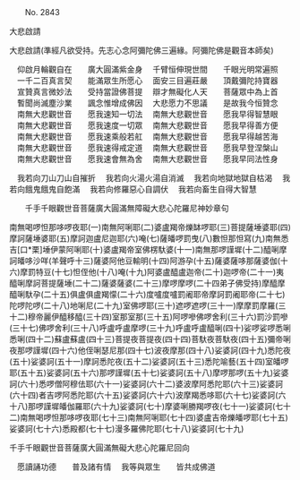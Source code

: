 ﻿　　No. 2843

大悲啟請

大悲啟請(準經凡欲受持。先志心念阿彌陀佛三遍緣。阿彌陀佛是觀音本師矣)

　仰啟月輪觀自在　　廣大圓滿紫金身
　千臂恒伸現世間　　千眼光明常遍照
　一千二百真言契　　能滿眾生所愿心
　面安三目遍莊嚴　　頂戴彌陀持寶器
　宣贊真言微妙法　　受持當證佛菩提
　辯才無礙化人天　　菩薩眾中為上首
　暫聞尚滅塵沙業　　諷念惟增成佛因
　大悲愿力不思議　　是故我今恒贊念
　南無大悲觀世音　　愿我速知一切法
　南無大悲觀世音　　愿我早得智慧眼
　南無大悲觀世音　　愿我速度一切眾
　南無大悲觀世音　　愿我早得善方便
　南無大悲觀世音　　愿我速乘般若舡
　南無大悲觀世音　　愿我早得越苦海
　南無大悲觀世音　　愿我速得戒定道
　南無大悲觀世音　　愿我早登涅槃山
　南無大悲觀世音　　愿我速會無為舍
　南無大悲觀世音　　愿我早同法性身　

　我若向刀山刀山自摧折
　我若向火湯火湯自消滅
　我若向地獄地獄自枯渴
　我若向餓鬼餓鬼自飽滿
　我若向修羅惡心自調伏
　我若向畜生自得大智慧　

　　千手千眼觀世音菩薩廣大圓滿無障礙大悲心陀羅尼神妙章句

南無喝啰怛那哆啰夜耶(一)南無阿唎耶(二)婆盧羯帝爍缽啰耶(三)菩提薩埵婆耶(四)摩訶薩埵婆耶(五)摩訶迦盧尼迦耶(六)唵(七)薩皤啰罰曳(八)數怛那怛寫(九)南無悉吉[口*栗]埵伊蒙阿唎耶(十)婆盧羯帝室佛楞馱婆(十一)南無那啰謹墀(十二)醯唎摩訶皤哆沙咩(羊聲呼十三)薩婆阿他豆輸明(十四)阿游孕(十五)薩婆薩哆那薩婆伽(十六)摩罰特豆(十七)怛侄他(十八)唵(十九)阿婆盧醯盧迦帝(二十)迦啰帝(二十一)夷醯唎摩訶菩提薩埵(二十二)薩婆薩婆(二十三)摩啰摩啰(二十四弟子佛受持)摩醯摩醯唎馱孕(二十五)俱盧俱盧羯懞(二十六)度嚧度嚧罰阇耶帝摩訶罰阇耶帝(二十七)陀啰陀啰(二十八)地唎尼(二十九)室佛啰耶(三十)遮啰遮啰(三十一)摩摩罰摩羅(三十二)穆帝麗伊醯移醯(三十四)室那室那(三十五)阿啰嘇佛啰舍利(三十六)罰沙罰嘇(三十七)佛啰舍利(三十八)呼盧呼盧摩啰(三十九)呼盧呼盧醯唎(四十)娑啰娑啰悉唎悉唎(四十二)蘇盧蘇盧(四十三)菩提夜菩提夜(四十四)菩馱夜菩馱夜(四十五)彌帝唎夜那啰謹墀(四十六)他侄唎瑟尼那(四十七)波夜摩那(四十八)娑婆訶(四十九)悉陀夜(五十)娑婆訶(五十一)摩訶悉陀夜(五十二)娑婆訶(五十三)悉陀喻藝(五十四)室皤啰耶(五十五)娑婆訶(五十六)那啰謹墀(五十七)娑婆訶(五十八)摩啰那啰(五十九)娑婆訶(六十)悉啰僧阿穆佉耶(六十一)娑婆訶(六十二)婆波摩阿悉陀耶(六十三)娑婆訶(六十四)者吉啰阿悉陀耶(六十五)娑婆訶(六十六)波摩羯悉哆耶(六十七)娑婆訶(六十八)那啰謹墀皤伽羅耶(六十九)娑婆訶(七十)摩婆唎勝羯啰夜(七十一)娑婆訶(七十二)南無喝啰怛那哆啰夜耶(七十三)南無阿唎耶(七十四)婆盧吉帝爍皤啰耶(七十五)娑婆訶(七十六)悉殿都(七十七)漫多羅佛陀耶(七十八)娑婆訶(七十九)

千手千眼觀世音菩薩廣大圓滿無礙大悲心陀羅尼回向

　愿讀誦功德　　普及諸有情
　我等與眾生　　皆共成佛道　
